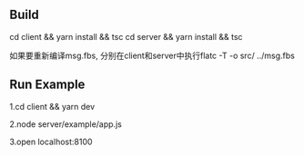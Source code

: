 ## Build

cd client && yarn install && tsc
cd server && yarn install && tsc

如果要重新编译msg.fbs, 分别在client和server中执行flatc -T -o src/ ../msg.fbs

## Run Example

1.cd client && yarn dev

2.node server/example/app.js

3.open localhost:8100